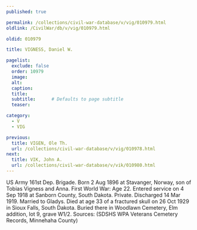```yaml
---
published: true

permalink: /collections/civil-war-database/v/vig/010979.html
oldlink: /CivilWar/db/v/vig/010979.html

oldid: 010979

title: VIGNESS, Daniel W.

pagelist:
  exclude: false
  order: 10979
  image: 
  alt:
  caption:
  title:
  subtitle:      # Defaults to page subtitle
  teaser:

category: 
  - V 
  - VIG

previous:
  title: VIGEN, Ole Th.
  url: /collections/civil-war-database/v/vig/010978.html  
next:
  title: VIK, John A.
  url: /collections/civil-war-database/v/vik/010980.html   
---
```

US Army 161st Dep. Brigade. Born 2 Aug 1896 at Stavanger, Norway, son of Tobias Vigness and Anna. First World War: Age 22. Entered service on 4 Sep 1918 at Sanborn County, South Dakota. Private. Discharged 14 Mar 1919. Married to Gladys. Died at age 33 of a fractured skull on 26 Oct 1929 in Sioux Falls, South Dakota. Buried there in Woodlawn Cemetery, Elm addition, lot 9, grave W1/2. Sources: (SDSHS WPA Veterans Cemetery Records, Minnehaha County)